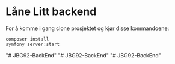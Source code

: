 # Låne Litt backend

For å komme i gang clone prosjektet og kjør disse kommandoene:

```
composer install
symfony server:start
```
"# JBG92-BackEnd" 
"# JBG92-BackEnd" 
"# JBG92-BackEnd" 
